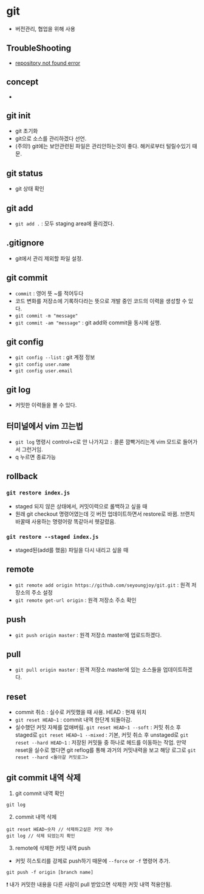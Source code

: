 # git
- 버전관리, 협업을 위해 사용

## TroubleShooting
- [repository not found error](/troubleShooting/repository-not-found.md)

## concept
- 


## git init
- git 초기화
- git으로 소스를 관리하겠다 선언.
- (주의!) git에는 보안관련된 파일은 관리안하는것이 좋다. 해커로부터 털릴수있기 때문.

## git status
- git 상태 확인

## git add
- `git add .` : 모두 staging area에 올리겠다.

## .gitignore
- git에서 관리 제외할 파일 설정.

## git commit
- `commit` : 영어 뜻 ~를 적어두다
- 코드 변화를 저장소에 기록하다라는 뜻으로 개발 중인 코드의 이력을 생성할 수 있다.
- `git commit -m "message"`
- `git commit -am "message"` : git add와 commit을 동시에 실행.

## git config
- `git config --list` : git 계정 정보
- `git config user.name`
- `git config user.email`

## git log
- 커밋한 이력들을 볼 수 있다.

## 터미널에서 vim 끄는법
- `git log` 명령시 control+c로 안 나가지고 `:` 콜론 깜빡거리는게 vim 모드로 들어가서 그런거임.
- q 누르면 종료가능

## rollback
### `git restore index.js`
- staged 되지 않은 상태에서, 커밋이력으로 롤백하고 싶을 때
- 원래 git checkout 명령어였는데 깃 버전 업데이트하면서 restore로 바뀜. 브랜치 바꿀때 사용하는 명령어랑 똑같아서 헷갈렸음.
### `git restore --staged index.js`
- staged된(add를 했음) 파일을 다시 내리고 싶을 때

## remote
- `git remote add origin https://github.com/seyoungjoy/git.git` : 원격 저장소의 주소 설정
- `git remote get-url origin` : 원격 저장소 주소 확인

## push
- `git push origin master` : 원격 저장소 master에 업로드하겠다.

## pull
- `git pull origin master` : 원격 저장소 master에 있는 소스들을 업데이트하겠다.

## reset
- commit 취소 : 실수로 커밋했을 때 사용.
  HEAD : 현재 위치
- `git reset HEAD~1` : commit 내역 한단계 되돌아감.
- 실수했던 커밋 자체를 없애버림.
`git reset HEAD~1 --soft` : 커밋 취소 후 staged로
`git reset HEAD~1 --mixed` : 기본, 커밋 취소 후 unstaged로
`git reset --hard HEAD~1` : 저장된 커밋들 중 하나로 헤드를 이동하는 작업.
만약 reset을 실수로 했다면 git reflog를 통해 과거의 커밋내력을 보고 해당 로그로
`git reset --hard <돌아갈 커밋로그>`

## git commit 내역 삭제
1. git commit 내역 확인
```
git log
```

2. commit 내역 삭제
```
git reset HEAD~숫자 // 삭제하고싶은 커밋 개수
git log // 삭제 되었는지 확인
```

3. remote에 삭제한 커밋 내역 push
- 커밋 히스토리를 강제로 push하기 때문에 `--force` or `-f` 명령어 추가.

```
git push -f origin [branch name]
```

❗ 내가 커밋한 내용을 다른 사람이 pull 받았으면 삭제한 커밋 내역 적용안됨.
